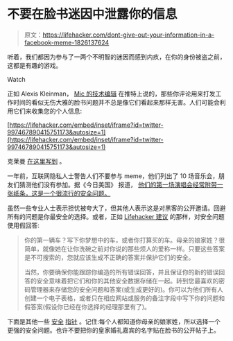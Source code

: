 # 不要在脸书迷因中泄露你的信息

> 原文：<https://lifehacker.com/dont-give-out-your-information-in-a-facebook-meme-1826137624>

听着，我们都因为参与了一两个不明智的迷因而感到内疚，在你的身份被盗之前，这都是有趣的游戏。

Watch

正如 Alexis Kleinman， [Mic 的技术编辑](https://twitter.com/alexiskleinman/status/997467890415751173) 在推特上说的，那些你评论用来打发工作时间的看似无伤大雅的脸书问题并不总是像它们看起来那样无害。人们可能会利用它们来收集您的个人信息:

 [https://lifehacker.com/embed/inset/iframe?id=twitter-997467890415751173&autosize=1](https://lifehacker.com/embed/inset/iframe?id=twitter-997467890415751173&autosize=1) 

克莱曼 [在这里写到](https://mic.com/articles/189445/whatever-you-do-do-not-participate-in-this-royal-wedding-meme-on-facebook#.IyNvALoUT) 。

一年前，互联网隐私人士警告人们不要参与 meme，他们列出了 10 场音乐会，朋友们猜测他们没有参加。据《今日美国》 报道， [他们的第一场演唱会经常附带一张纸条，这是一个很流行的安全问题。](https://www.usatoday.com/story/tech/talkingtech/2017/04/29/careful-before-posting-your-10-concerts/101078214/)

虽然一些专业人士表示担忧被夸大了，但其他人表示这是对黑客的公开邀请。回避所有的问题是你最安全的选择。或者，正如 [Lifehacker 建议](https://lifehacker.com/use-fake-answers-to-online-security-questions-1821628011#_ga=2.255202504.1518570402.1526476638-594046802.1524762060) 的那样，对安全问题使用假回答:

> 你的第一辆车？写下你梦想中的车，或者你打算买的车。母亲的娘家姓？很简单，就像她在让你洗碗之前对你说的那些烦人的爱称一样。只要这些答案是不可搜索的，您就应该生成不正确的答案并保护它们的安全。
> 
> 当然，你要确保你能跟踪你编造的所有错误回答，并且保证你的新的错误回答的安全意味着把它们和你的其他安全数据存储在一起。转到您最喜欢的密码管理器来存储您的安全问题和答案(或生成更好的)。你可以为他们所有人创建一个电子表格，或者只在相应网站或服务的备注字段中写下你的问题和假答案(假设你已经在你选择的经理那里有了)。

下面是其他一些 [安全](https://lifehacker.com/how-you-leak-your-privacy-every-day-and-how-to-stop-1547653862) [指针](https://lifehacker.com/the-stupid-things-you-do-on-facebook-and-how-to-fix-th-5911639) 。记住:每个人都知道你母亲的娘家姓，所以选择一个更强的安全问题。也许不要把你的皇家婚礼嘉宾的名字贴在脸书的公开帖子上。